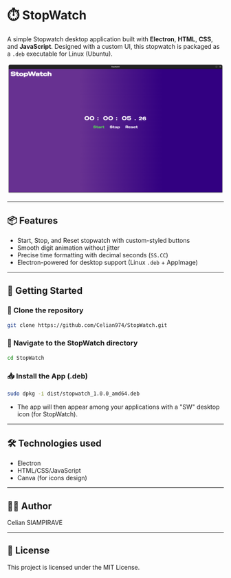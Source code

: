 # ⏱️ StopWatch

A simple Stopwatch desktop application built with **Electron**, **HTML**, **CSS**, and **JavaScript**. Designed with a custom UI, this stopwatch is packaged as a `.deb` executable for Linux (Ubuntu).

![screenshot](./assets/img/screenshot.png)

---

## 📦 Features

- Start, Stop, and Reset stopwatch with custom-styled buttons
- Smooth digit animation without jitter
- Precise time formatting with decimal seconds (`SS.CC`)
- Electron-powered for desktop support (Linux `.deb` + AppImage)

---

## 🚀 Getting Started

### 📁 Clone the repository

```bash
git clone https://github.com/Celian974/StopWatch.git
```
### 📁 Navigate to the StopWatch directory

```bash
cd StopWatch
```
### 📥 Install the App (.deb)

```bash
sudo dpkg -i dist/stopwatch_1.0.0_amd64.deb
```

- The app will then appear among your applications with a "SW" desktop icon (for StopWatch).

---
## 🛠️ Technologies used

- Electron
- HTML/CSS/JavaScript
- Canva (for icons design)
---
## 🧑‍💻 Author

Celian SIAMPIRAVE

---
## 📝 License
This project is licensed under the MIT License.